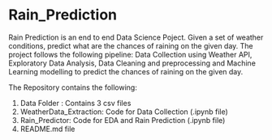 # Rain_Prediction

Rain Prediction is an end to end Data Science Poject. Given a set of weather conditions, predict what are the chances of raining on the given day. The project follows the following pipeline: Data Collection using Weather API, Exploratory Data Analysis, Data Cleaning and preprocessing and Machine Learning modelling to predict the chances of raining on the given day.

The Repository contains the following:

1. Data Folder : Contains 3 csv files 
2. WeatherData_Extraction: Code for Data Collection (.ipynb file)
3. Rain_Predictor: Code for EDA and Rain Prediction (.ipynb file)
4. README.md file
